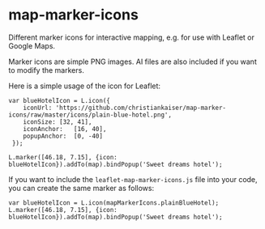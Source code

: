 # map-marker-icons

Different marker icons for interactive mapping, e.g. for use with Leaflet or Google Maps.

Marker icons are simple PNG images. AI files are also included if you want to modify the markers.

Here is a simple usage of the icon for Leaflet:

    var blueHotelIcon = L.icon({
        iconUrl: 'https://github.com/christiankaiser/map-marker-icons/raw/master/icons/plain-blue-hotel.png',
        iconSize: [32, 41],
        iconAnchor:   [16, 40],
        popupAnchor:  [0, -40]
     });
    
    L.marker([46.18, 7.15], {icon: blueHotelIcon}).addTo(map).bindPopup('Sweet dreams hotel');

If you want to include the `leaflet-map-marker-icons.js` file into your code, you can create the same marker as follows:

	var blueHotelIcon = L.icon(mapMarkerIcons.plainBlueHotel);
	L.marker([46.18, 7.15], {icon: blueHotelIcon}).addTo(map).bindPopup('Sweet dreams hotel');

